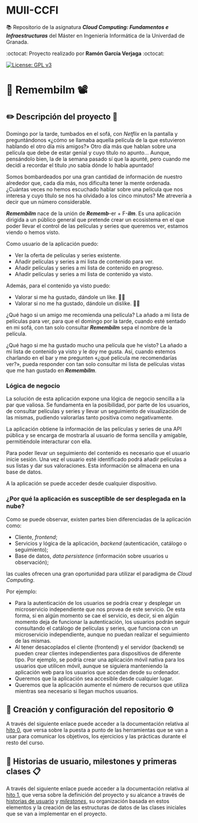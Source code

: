 # MUII-CCFI
:books: Repositorio de la asignatura ***Cloud Computing: Fundamentos e Infraestructuras*** del Máster en Ingeniería Informática de la Univerdad de Granada.

:octocat: Proyecto realizado por **Ramón García Verjaga** :octocat:

[![License: GPL v3](https://img.shields.io/badge/License-GPLv3-blue.svg)](https://www.gnu.org/licenses/gpl-3.0)

# 🍿 Remembilm 📽️

## ✏️ Descripción del proyecto 📜

Domingo por la tarde, tumbados en el sofá, con *Netflix* en la pantalla y preguntándonos «¿cómo se llamaba aquella película de la que estuvieron hablando el otro día mis amigos?» Otro día más que hablan sobre una película que debe de estar genial y cuyo título no apunto... Aunque, pensándolo bien, la de la semana pasado sí que la apunté, pero cuando me decidí a recordar el título ¡no sabía dónde lo había apuntado!

Somos bombardeados por una gran cantidad de información de nuestro alrededor que, cada día más, nos dificulta tener la mente ordenada. ¿Cuántas veces no hemos escuchado hablar sobre una película que nos interesa y cuyo título se nos ha olvidado a los cinco minutos? Me atrevería a decir que un número considerable.

***Remembilm*** nace de la unión de ***Rememb***-er + F-***ilm***. Es una aplicación dirigida a un público general que pretende crear un ecosistema en el que poder llevar el control de las películas y series que queremos ver, estamos viendo o hemos visto.

Como usuario de la aplicación puedo:
- Ver la oferta de películas y series existente.
- Añadir películas y series a mi lista de contenido para ver.
- Añadir películas y series a mi lista de contenido en progreso.
- Añadir películas y series a mi lista de contenido ya visto.

Además, para el contenido ya visto puedo:
- Valorar si me ha gustado, dándole un like. 👍🏽
- Valorar si no me ha gustado, dándole un dislike. 👎🏽

¿Qué hago si un amigo me recomienda una película? La añado a mi lista de películas para ver, para que el domingo por la tarde, cuando esté sentado en mi sofá, con tan solo consultar ***Remembilm*** sepa el nombre de la película.

¿Qué hago si me ha gustado mucho una película que he visto? La añado a mi lista de contenido ya visto y le doy me gusta. Así, cuando estemos charlando en el bar y me pregunten «¿qué película me recomendarías ver?», pueda responder con tan solo consultar mi lista de películas vistas que me han gustado en ***Remembilm***.

### Lógica de negocio

La solución de esta aplicación expone una lógica de negocio sencilla a la par que valiosa. Se fundamenta en la posibilidad, por parte de los usuarios, de consultar películas y series y llevar un seguimiento de visualización de las mismas, pudiendo valorarlas tanto positiva como negativamente.

La aplicación obtiene la información de las películas y series de una API pública y se encarga de mostrarla al usuario de forma sencilla y amigable, permitiéndole interacturar con ella. 

Para poder llevar un seguimiento del contenido es necesario que el usuario inicie sesión. Una vez el usuario esté identificado podrá añadir películas a sus listas y dar sus valoraciones. Esta información se almacena en una base de datos.

A la aplicación se puede acceder desde cualquier dispositivo.

### ¿Por qué la aplicación es susceptible de ser desplegada en la nube?

Como se puede observar, existen partes bien diferenciadas de la aplicación como: 
- Cliente, *frontend*;
- Servicios y lógica de la aplicación, *backend* (autenticación, catálogo o seguimiento);
- Base de datos, *data persistence* (información sobre usuarios u observación);

las cuales ofrecen una gran oportunidad para utilizar el paradigma de *Cloud Computing*.

Por ejemplo:
- Para la autenticación de los usuarios se podría crear y desplegar un microservicio independiente que nos provea de este servicio. De esta forma, si en algún momento se cae el servicio, es decir, si en algún momento deja de funcionar la autenticación, los usuarios podrán seguir consultando el catálogo de películas y series, que funciona con un microservicio independiente, aunque no puedan realizar el seguimiento de las mismas.  
- Al tener desacoplados el cliente (frontend) y el servidor (backend) se pueden crear clientes independientes para dispositivos de diferente tipo. Por ejemplo, se podría crear una aplicación móvil nativa para los usuarios que utilicen móvil, aunque se siguiera manteniendo la aplicación web para los usuarios que accedan desde su ordenador.
- Queremos que la aplicación sea accesible desde cualquier lugar.
- Queremos que la aplicación aumente el número de recursos que utiliza mientras sea necesario si llegan muchos usuarios.


## :wrench: Creación y configuración del repositorio :gear:

A través del siguiente enlace puede acceder a la documentación relativa al [hito 0](docs/Hito-0/Hito-0.md), que versa sobre la puesta a punto de las herramientas que se van a usar para comunicar los objetivos, los ejercicios y las prácticas durante el resto del curso.

## 🚩 Historias de usuario, milestones y primeras clases 📋

A través del siguiente enlace puede acceder a la documentación relativa al [hito 1](docs/Hito-1/Hito-1.md), que versa sobre la definición del proyecto y su alcance a través de [historias de usuario](https://github.com/ramongarver/MUII-CCFI/issues?q=is%3Aopen+is%3Aissue+label%3Auser-story) y [_milestones_](https://github.com/ramongarver/MUII-CCFI/milestones?direction=asc&sort=due_date&state=open), su organización basada en estos elementos y la creación de las estructuras de datos de las clases iniciales que se van a implementar en el proyecto.
